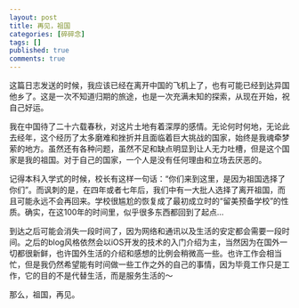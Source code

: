 ```yaml
---
layout: post
title: 再见，祖国
categories: [碎碎念]
tags: []
published: true
comments: true
---
```

这篇日志发送的时候，我应该已经在离开中国的飞机上了，也有可能已经到达异国他乡了。这是一次不知道归期的旅途，也是一次充满未知的探索，从现在开始，祝自己好运。

我在中国待了二十六载春秋，对这片土地有着深厚的感情。无论何时何地，无论此去经年，这个经历了太多磨难和挫折并且面临着巨大挑战的国家，始终是我魂牵梦萦的地方。虽然还有各种问题，虽然不足和缺点明显到让人无力吐槽，但是这个国家是我的祖国。对于自己的国家，一个人是没有任何理由和立场去厌恶的。

记得本科入学式的时候，校长有这样一句话：“你们来到这里，是因为祖国选择了你们”。而讽刺的是，在四年或者七年后，我们中有一大批人选择了离开祖国，而且可能永远不会再回来。学校很尴尬的恢复成了最初成立时的“留美预备学校”的性质。确实，在这100年的时间里，似乎很多东西都回到了起点…

到达之后可能会消失一段时间了，因为网络和通讯以及生活的安定都会需要一段时间。之后的blog风格依然会以iOS开发的技术的入门介绍为主，当然因为在国外一切都很新鲜，也许国外生活的介绍和感想的比例会稍微高一些。也许工作会相当忙，但是我仍然希望能有时间做一些工作之外的自己的事情，因为毕竟工作只是工作，它的目的不是代替生活，而是服务生活的～

那么，祖国，再见。
